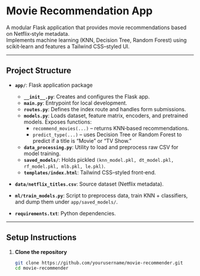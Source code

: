 # Movie Recommendation App

A modular Flask application that provides movie recommendations based on Netflix‐style metadata.  
Implements machine learning (KNN, Decision Tree, Random Forest) using scikit‐learn and features a Tailwind CSS–styled UI.

---

## Project Structure


- **`app/`**: Flask application package  
  - **`__init__.py`**: Creates and configures the Flask app.  
  - **`main.py`**: Entrypoint for local development.  
  - **`routes.py`**: Defines the index route and handles form submissions.  
  - **`models.py`**: Loads dataset, feature matrix, encoders, and pretrained models. Exposes functions:  
    - `recommend_movies(...)` – returns KNN‐based recommendations.  
    - `predict_type(...)` – uses Decision Tree or Random Forest to predict if a title is “Movie” or “TV Show.”  
  - **`data_processing.py`**: Utility to load and preprocess raw CSV for model training.  
  - **`saved_models/`**: Holds pickled `(knn_model.pkl, dt_model.pkl, rf_model.pkl, mlb.pkl, le.pkl)`.  
  - **`templates/index.html`**: Tailwind CSS–styled front‐end.

- **`data/netflix_titles.csv`**: Source dataset (Netflix metadata).

- **`ml/train_models.py`**: Script to preprocess data, train KNN + classifiers, and dump them under `app/saved_models/`.

- **`requirements.txt`**: Python dependencies.

---

## Setup Instructions

1. **Clone the repository**  
   ```bash
   git clone https://github.com/yourusername/movie-recommender.git
   cd movie-recommender
